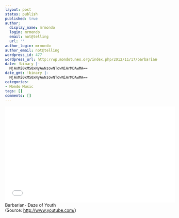 ```yaml
---
layout: post
status: publish
published: true
author:
  display_name: mrmondo
  login: mrmondo
  email: not@telling
  url: ''
author_login: mrmondo
author_email: not@telling
wordpress_id: 477
wordpress_url: http://wp.mondotunes.org/index.php/2012/11/17/barbarian-daze-of-youth-2/
date: !binary |-
  MjAxMi0xMS0xNyAwNzowNTowNiArMDAwMA==
date_gmt: !binary |-
  MjAxMi0xMS0xNyAwNzowNTowNiArMDAwMA==
categories:
- Mondo Music
tags: []
comments: []
---
```

<iframe width="560" height="315" src="//www.youtube.com/embed/6xw2bfrRZzA" frameborder="0"> </iframe>
Barbarian- Daze of Youth
<div class="attribution">(<span>Source:</span> <a href="http://www.youtube.com/">http://www.youtube.com/</a>)</div>
